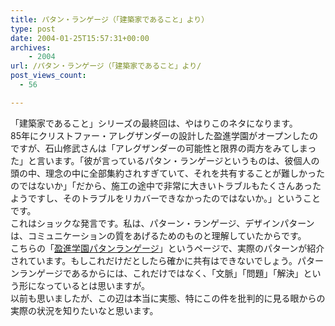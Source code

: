 ```yaml
---
title: パタン・ランゲージ（「建築家であること」より）
type: post
date: 2004-01-25T15:57:31+00:00
archives:
    - 2004
url: /パタン・ランゲージ（「建築家であること」より/
post_views_count:
  - 56

---
```

「建築家であること」シリーズの最終回は、やはりこのネタになります。  
85年にクリストファー・アレグザンダーの設計した盈進学園がオープンしたのですが、石山修武さんは「アレグザンダーの可能性と限界の両方をみてしまった」と言います。「彼が言っているパタン・ランゲージというものは、彼個人の頭の中、理念の中に全部集約されすぎていて、それを共有することが難しかったのではないか」「だから、施工の途中で非常に大きいトラブルもたくさんあったようですし、そのトラブルをリカバーできなかったのではないか。」ということです。  
これはショックな発言です。私は、パターン・ランゲージ、デザインパターンは、コミュニケーションの質をあげるためのものと理解していたからです。  
こちらの「[盈進学園パタンランゲージ][1]」というページで、実際のパターンが紹介されています。もしこれだけだとしたら確かに共有はできないでしょう。パターンランゲージであるからには、これだけではなく、「文脈」「問題」「解決」という形になっているとは思いますが。  
以前も思いましたが、この辺は本当に実態、特にこの件を批判的に見る眼からの実際の状況を知りたいなと思います。

 [1]: http://ma-museum.com/saitama/ten-higasino/33-eisin-pattern.htm